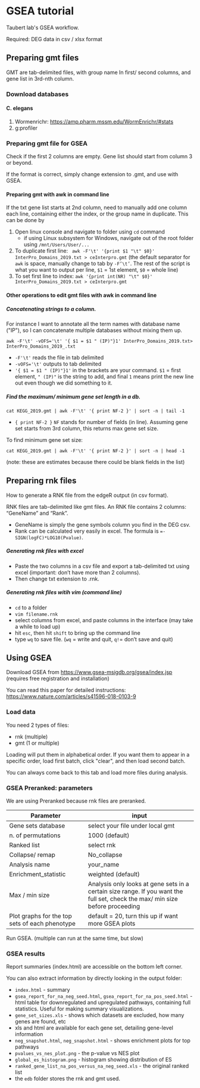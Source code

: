 # GSEA tutorial

Taubert lab's GSEA workflow.

Required: DEG data in csv / xlsx format





## Preparing gmt files

GMT are tab-delimited files, with group name In first/ second columns, and gene list in 3rd-nth column.



### Download databases

#### C. elegans

1. Wormenrichr: https://amp.pharm.mssm.edu/WormEnrichr/#stats
2. g:profiler



### Preparing gmt file for GSEA

Check if the first 2 columns are empty. Gene list should start from column 3 or beyond.

If the format is correct, simply change extension to .gmt, and use with GSEA.



#### Preparing gmt with awk in command line

If the txt gene list starts at 2nd column, need to manually add one column each line, containing either the index, or the group name in duplicate. This can be done by 

1. Open linux console and navigate to folder using `cd` command 
   - if using Linux subsystem for Windows, navigate out of the root folder using `/mnt/Users/User/...`
2. To duplicate first line:
   ` awk -F'\t' '{print $1 "\t" $0}' InterPro_Domains_2019.txt > ceInterpro.gmt`
    (the default separator for `awk` is space, manually change to tab by `-F’\t’`. The rest of the script is what you want to output per line, `$1` = 1st element, `$0` = whole line)
3. To set first line to index:
   ``awk '{print int(NR) "\t" $0}' InterPro_Domains_2019.txt > ceInterpro.gmt``

 

#### Other operations to edit gmt files with awk in command line

##### Concatenating strings to a column.

For instance I want to annotate all the term names with database name ("IP"), so I can concatenate multiple databases without mixing them up.

```
awk -F'\t' -vOFS='\t' '{ $1 = $1 " (IP)"}1' InterPro_Domains_2019.txt> InterPro_Domains_2019_.txt
```

- `-F'\t'` reads the file in tab delimited
- `-vOFS='\t'` outputs to tab delimited
- `'{ $1 = $1 " (IP)"}1'` in the brackets are your command. `$1` = first element, `" (IP)"` is the string to add, and final `1` means print the new line out even though we did something to it.



##### Find the maximum/ minimum gene set length in a db. 

```
cat KEGG_2019.gmt | awk -F'\t' '{ print NF-2 }' | sort -n | tail -1
```

- `{ print NF-2 }` `NF` stands for number of fields (in line).  Assuming gene set starts from 3rd column, this returns max gene set size.

To find minimum gene set size:

```
cat KEGG_2019.gmt | awk -F'\t' '{ print NF-2 }' | sort -n | head -1
```

(note: these are estimates because there could be blank fields in the list)

 

## Preparing rnk files

How to generate a RNK file from the edgeR output (in csv format).

RNK files are tab-delimited like gmt files. An RNK file contains 2 columns: “GeneName”  and “Rank”.

- GeneName is simply the gene symbols column you find in the DEG csv.
- Rank can be calculated very easily in excel. The formula is `=-SIGN(logFC)*LOG10(Pvalue)`. 

##### Generating rnk files with excel

- Paste the two columns in a csv file and export a tab-delimited txt using excel (important: don’t have more than 2 columns). 
- Then change txt extension to .rnk.

##### Generating rnk files witih vim (command line)

- `cd` to a folder 
- `vim filename.rnk` 
- select columns from excel, and paste columns in the interface (may take a while to load up)
- hit `esc`, then hit `shift` to bring up the command line
- type `wq` to save file. (`wq` = write and quit, `q!`= don’t save and quit) 



## Using GSEA

Download GSEA from https://www.gsea-msigdb.org/gsea/index.jsp (requires free registration and installation)

You can read this paper for detailed instructions: https://www.nature.com/articles/s41596-018-0103-9

### Load data

You need 2 types of files:

- rnk (multiple)
- gmt (1 or multiple)

Loading will put them in alphabetical order. If you want them to appear in a specific order, load first batch, click "clear", and then load second batch.

You can always come back to this tab and load more files during analysis.

### GSEA Preranked: parameters

We are using Preranked because rnk files are preranked.

| Parameter                                      | input                                                        |
| ---------------------------------------------- | ------------------------------------------------------------ |
| Gene sets database                             | select your file under local gmt                             |
| n. of permutations                             | 1000 (default)                                               |
| Ranked list                                    | select rnk                                                   |
| Collapse/ remap                                | No_collapse                                                  |
| Analysis name                                  | your_name                                                    |
| Enrichment_statistic                           | weighted (default)                                           |
| Max / min size                                 | Analysis only looks at gene sets in a certain size range. If you want the full set, check the max/ min size before proceeding |
| Plot graphs for the top sets of each phenotype | default = 20, turn this up if want more GSEA plots           |

Run GSEA. (multiple can run at the same time, but slow)

### GSEA results

Report summaries (index.html) are accessible on the bottom left corner.

You can also extract information by directly looking in the output folder:

- `index.html` - summary
- `gsea_report_for_na_neg_seed.html`, `gsea_report_for_na_pos_seed.html` - html table for downregulated and upregulated pathways, containing full statistics. Useful for making summary visualizations.
- `gene_set_sizes.xls` - shows which datasets are excluded, how many genes are found, etc
- xls and html are available for each gene set, detailing gene-level information
- `neg_snapshot.html`, `neg_snapshot.html` - shows enrichment plots for top pathways
- `pvalues_vs_nes_plot.png` - the p-value vs NES plot
- `global_es_histogram.png` - histogram showing distribution of ES
- `ranked_gene_list_na_pos_versus_na_neg_seed.xls` - the original ranked list
- the `edb` folder stores the rnk and gmt used.

